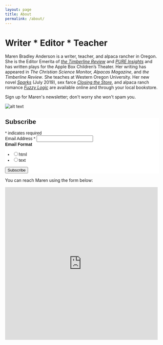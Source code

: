 ```yaml
---
layout: page
title: About
permalink: /about/
---
```


# Writer * Editor * Teacher

Maren Bradley Anderson is a writer, teacher, and alpaca rancher in Oregon. She is the Editor Emerita of [_the Timberline Review_](http://timberlinereview.com/) and [_PURE Insights_](http://www.wou.edu/pure/insights-academic-journal/) and has written plays for the Apple Box Children’s Theater. Her writing has appeared in _The Christian Science Monitor, Alpacas Magazine_, and _the Timberline Review_. She teaches at Western Oregon University. Her new novel [_Sparks_](/books/sparks) (July 2019), sex farce [_Closing the Store_](/books/closing_the_store), and alpaca ranch romance [_Fuzzy Logic_](/books/fuzzy) are available online and through your local bookstore.

Sign up for Maren's newsletter; don't worry she won't spam you.

 ![alt text](/img/Story_Beasty.jpg "Story Beasty")

<!-- Begin Mailchimp Signup Form -->
<link href="//cdn-images.mailchimp.com/embedcode/classic-10_7.css" rel="stylesheet" type="text/css">
<style type="text/css">
	#mc_embed_signup{background:#fff; clear:left; font:14px Helvetica,Arial,sans-serif; }
	/* Add your own Mailchimp form style overrides in your site stylesheet or in this style block.
	   We recommend moving this block and the preceding CSS link to the HEAD of your HTML file. */
</style>
<div id="mc_embed_signup">
<form action="https://marens.us2.list-manage.com/subscribe/post?u=161bf3c9d788608eae9d08486&amp;id=72b3174048" method="post" id="mc-embedded-subscribe-form" name="mc-embedded-subscribe-form" class="validate" target="_blank" novalidate>
    <div id="mc_embed_signup_scroll">
	<h2>Subscribe</h2>
<div class="indicates-required"><span class="asterisk">*</span> indicates required</div>
<div class="mc-field-group">
	<label for="mce-EMAIL">Email Address  <span class="asterisk">*</span>
</label>
	<input type="email" value="" name="EMAIL" class="required email" id="mce-EMAIL">
</div>
<div class="mc-field-group input-group">
    <strong>Email Format </strong>
    <ul><li><input type="radio" value="html" name="EMAILTYPE" id="mce-EMAILTYPE-0"><label for="mce-EMAILTYPE-0">html</label></li>
<li><input type="radio" value="text" name="EMAILTYPE" id="mce-EMAILTYPE-1"><label for="mce-EMAILTYPE-1">text</label></li>
</ul>
</div>
	<div id="mce-responses" class="clear">
		<div class="response" id="mce-error-response" style="display:none"></div>
		<div class="response" id="mce-success-response" style="display:none"></div>
	</div>    <!-- real people should not fill this in and expect good things - do not remove this or risk form bot signups-->
    <div style="position: absolute; left: -5000px;" aria-hidden="true"><input type="text" name="b_161bf3c9d788608eae9d08486_72b3174048" tabindex="-1" value=""></div>
    <div class="clear"><input type="submit" value="Subscribe" name="subscribe" id="mc-embedded-subscribe" class="button"></div>
    </div>
</form>
</div>
<script type='text/javascript' src='//s3.amazonaws.com/downloads.mailchimp.com/js/mc-validate.js'></script><script type='text/javascript'>(function($) {window.fnames = new Array(); window.ftypes = new Array();fnames[0]='EMAIL';ftypes[0]='email';fnames[1]='FNAME';ftypes[1]='text';fnames[2]='LNAME';ftypes[2]='text';fnames[3]='MMERGE3';ftypes[3]='zip';}(jQuery));var $mcj = jQuery.noConflict(true);</script>
<!--End mc_embed_signup-->

You can reach Maren using the form below:

<iframe src="https://docs.google.com/forms/d/e/1FAIpQLScANErewJs1oc801UYUCsW6tiAtBu4-6jR44Eohv5mg-wbr1g/viewform?embedded=true" width="500" height="500" frameborder="0" marginheight="0" marginwidth="0">Loading...
</iframe>
